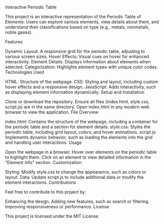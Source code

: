 Interactive Periodic Table

This project is an interactive representation of the Periodic Table of Elements. Users can explore various elements, view details about them, and understand their classifications based on type (e.g., metals, nonmetals, noble gases).

Features

Dynamic Layout: A responsive grid for the periodic table, adjusting to various screen sizes.
Hover Effects: Visual cues on hover for enhanced interactivity.
Element Details: Displays information about elements when selected.
Categorization: Highlights element types with unique color codes.
Technologies Used

HTML: Structure of the webpage.
CSS: Styling and layout, including custom hover effects and a responsive design.
JavaScript: Adds interactivity, such as displaying element information dynamically.
Setup and Installation

Clone or download the repository.
Ensure all files (index.html, style.css, script.js) are in the same directory.
Open index.html in any modern web browser to view the application.
File Overview

index.html: Contains the structure of the webpage, including a container for the periodic table and a section for element details.
style.css: Styles the periodic table, including grid layout, colors, and hover animations.
script.js: Implements dynamic behavior, such as loading the elements into the grid and handling user interactions.
Usage

Open the webpage in a browser.
Hover over elements on the periodic table to highlight them.
Click on an element to view detailed information in the "Element Info" section.
Customization

Styling: Modify style.css to change the appearance, such as colors or layout.
Data: Update script.js to include additional data or modify the element interactions.
Contributions

Feel free to contribute to this project by:

Enhancing the design.
Adding new features, such as search or filtering.
Improving responsiveness or performance.
License

This project is licensed under the MIT License.
